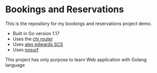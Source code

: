 # Bookings and Reservations

This is the repository for my bookings and reservations project demo.

- Built in Go version 1.17
- Uses the [chi router](github.com/go-chi/chi/v5)
- Uses [alex edwards SCS](github.com/alexedwards/scs/v2)
- Uses [nosurf](github.com/justinas/nosurf)

This project has only purpose to learn Web application with Golang language
